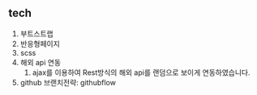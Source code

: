 ## tech
1. 부트스트랩
2. 반응형페이지
3. scss
4. 해외 api 연동
    1. ajax를 이용하여 Rest방식의 해외 api를 랜덤으로 보이게 연동하였습니다.
5. github 브랜치전략: githubflow
